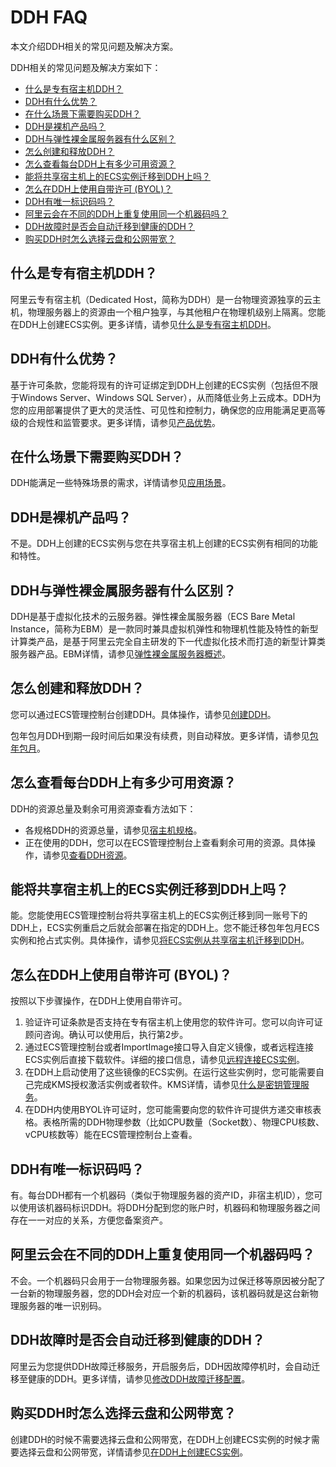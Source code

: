# DDH FAQ

本文介绍DDH相关的常见问题及解决方案。

DDH相关的常见问题及解决方案如下：

-   [什么是专有宿主机DDH？](#section_1)
-   [DDH有什么优势？](#section_2)
-   [在什么场景下需要购买DDH？](#section_3)
-   [DDH是裸机产品吗？](#section_4)
-   [DDH与弹性裸金属服务器有什么区别？](#section_5)
-   [怎么创建和释放DDH？](#section_6)
-   [怎么查看每台DDH上有多少可用资源？](#section_7)
-   [能将共享宿主机上的ECS实例迁移到DDH上吗？](#section_8)
-   [怎么在DDH上使用自带许可 \(BYOL\)？](#section_9)
-   [DDH有唯一标识码吗？](#section_10)
-   [阿里云会在不同的DDH上重复使用同一个机器码吗？](#section_11)
-   [DDH故障时是否会自动迁移到健康的DDH？](#section_12)
-   [购买DDH时怎么选择云盘和公网带宽？](#section_3r6_0wx_15d)

## 什么是专有宿主机DDH？

阿里云专有宿主机（Dedicated Host，简称为DDH）是一台物理资源独享的云主机，物理服务器上的资源由一个租户独享，与其他租户在物理机级别上隔离。您能在DDH上创建ECS实例。更多详情，请参见[什么是专有宿主机DDH](/intl.zh-CN/产品简介/什么是专有宿主机DDH.md)。

## DDH有什么优势？

基于许可条款，您能将现有的许可证绑定到DDH上创建的ECS实例（包括但不限于Windows Server、Windows SQL Server），从而降低业务上云成本。DDH为您的应用部署提供了更大的灵活性、可见性和控制力，确保您的应用能满足更高等级的合规性和监管要求。更多详情，请参见[产品优势](/intl.zh-CN/产品简介/产品优势.md)。

## 在什么场景下需要购买DDH？

DDH能满足一些特殊场景的需求，详情请参见[应用场景](/intl.zh-CN/产品简介/应用场景.md)。

## DDH是裸机产品吗？

不是。DDH上创建的ECS实例与您在共享宿主机上创建的ECS实例有相同的功能和特性。

## DDH与弹性裸金属服务器有什么区别？

DDH是基于虚拟化技术的云服务器。弹性裸金属服务器（ECS Bare Metal Instance，简称为EBM）是一款同时兼具虚拟机弹性和物理机性能及特性的新型计算类产品，是基于阿里云完全自主研发的下一代虚拟化技术而打造的新型计算类服务器产品。EBM详情，请参见[弹性裸金属服务器概述](/intl.zh-CN/实例/选择实例规格/弹性裸金属服务器（神龙）/弹性裸金属服务器概述.md)。

## 怎么创建和释放DDH？

您可以通过ECS管理控制台创建DDH。具体操作，请参见[创建DDH](/intl.zh-CN/快速入门/创建DDH.md)。

包年包月DDH到期一段时间后如果没有续费，则自动释放。更多详情，请参见[包年包月](/intl.zh-CN/产品定价/包年包月.md)。

## 怎么查看每台DDH上有多少可用资源？

DDH的资源总量及剩余可用资源查看方法如下：

-   各规格DDH的资源总量，请参见[宿主机规格](/intl.zh-CN/产品简介/宿主机规格.md)。
-   正在使用的DDH，您可以在ECS管理控制台上查看剩余可用的资源。具体操作，请参见[查看DDH资源](/intl.zh-CN/用户指南/查看DDH资源.md)。

## 能将共享宿主机上的ECS实例迁移到DDH上吗？

能。您能使用ECS管理控制台将共享宿主机上的ECS实例迁移到同一账号下的DDH上，ECS实例重启之后就会部署在指定的DDH上。您不能迁移包年包月ECS实例和抢占式实例。具体操作，请参见[将ECS实例从共享宿主机迁移到DDH](/intl.zh-CN/用户指南/将ECS实例从共享宿主机迁移到DDH.md)。

## 怎么在DDH上使用自带许可 \(BYOL\)？

按照以下步骤操作，在DDH上使用自带许可。

1.  验证许可证条款是否支持在专有宿主机上使用您的软件许可。您可以向许可证顾问咨询。确认可以使用后，执行第2步。
2.  通过ECS管理控制台或者ImportImage接口导入自定义镜像，或者远程连接ECS实例后直接下载软件。详细的接口信息，请参见[远程连接ECS实例]()。
3.  在DDH上启动使用了这些镜像的ECS实例。在运行这些实例时，您可能需要自己完成KMS授权激活实例或者软件。KMS详情，请参见[什么是密钥管理服务](/intl.zh-CN/产品简介/什么是密钥管理服务.md)。
4.  在DDH内使用BYOL许可证时，您可能需要向您的软件许可提供方递交审核表格。表格所需的DDH物理参数（比如CPU数量（Socket数）、物理CPU核数、vCPU核数等）能在ECS管理控制台上查看。

## DDH有唯一标识码吗？

有。每台DDH都有一个机器码（类似于物理服务器的资产ID，非宿主机ID），您可以使用该机器码标识DDH。将DDH分配到您的账户时，机器码和物理服务器之间存在一一对应的关系，方便您备案资产。

## 阿里云会在不同的DDH上重复使用同一个机器码吗？

不会。一个机器码只会用于一台物理服务器。如果您因为过保迁移等原因被分配了一台新的物理服务器，您的DDH会对应一个新的机器码，该机器码就是这台新物理服务器的唯一识别码。

## DDH故障时是否会自动迁移到健康的DDH？

阿里云为您提供DDH故障迁移服务，开启服务后，DDH因故障停机时，会自动迁移至健康的DDH。更多详情，请参见[修改DDH故障迁移配置](/intl.zh-CN/用户指南/修改DDH故障迁移配置.md)。

## 购买DDH时怎么选择云盘和公网带宽？

创建DDH的时候不需要选择云盘和公网带宽，在DDH上创建ECS实例的时候才需要选择云盘和公网带宽，详情请参见[在DDH上创建ECS实例](/intl.zh-CN/快速入门/在DDH上创建ECS实例.md)。

